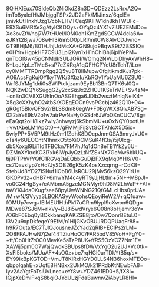 8QlHXlEux70SIdeQb2NiGkdZ8n3D+QDEzz2LsRrxA2Q=
imTo8yalcfH/JMbjggTSPx2JD2aFk/MIJinsz/6qclE=
jmivkUtHnxhUzg17cbNLHVTCeq9KIIiW1dn8khTWUFc=
E9XSu6MRXe3gAtyICKDQys+OYqQz4YX1v7iUEZEMdDo=
Xo3ovZtWnoj7W7tHUel/lOM0oh1KmZgdSCCW4dcla6A=
eJKYt2Bjwa708wHI3Rnn5D0pLRl/mitCW8AlvCDJwno=
GT9BHjM6/B01HJhjUdMcXA+GN9ujd9BqwS9t7Z8SSIQ=
e0HYr+HgpkHF7C9U3Lpl2Kyn1xH1nChIBhj6jpIYePM=
qnTbGlGw45pCNMdkSULJORkWOmq2NV/LblDhyAxWhH8=
K+LqJKpLzTMc6+sP7eZXRqA1qQFHCPYcU8rTehT/iLo=
cy0MMTTRDmpRgq2Q5yu8T8lIMupwOfgltlkmdKJs7pk=
AO9AcsFgKujOYlkyTWK/3Xbzk/KbRGy1YoUaMU6Z3U0=
WrfSJYMg1ddi0s8WiPtdkjzam9EyBb13BnQ7TK6sI0Q=
NQK2wDQY6SuggGZy2cxSizJx2ZHCJ1KSeTrME+Sv4zM=
+cnBn3CV8XGUhInOoASGEhga6JDlb2wsztMnlqNelK4=
X5g3cXXhyhO24tbSrXOEqEOCn9voPGcbjz462Q10+04=
gRGgf5BkvQFSv2rBLS8dm86egW+F0BgWtX8QlvAB7Sg=
0X2aYeE9kV2o1w7atrPwNaHy0GSdr6JWoOXnCUCV/8g=
eEaQqt2oH8Ikz7wIy3nhwyzj6kSbmMU+uOxNQY0potU=
+vwtXbeLM1ApOt0++/gFMMjjFijSvtGCTKhlcX5D5ic=
5wlyPP+5V5PM9tHz0m1fZdhK8DOcpJnmQSA9mryJxU0=
cTs4y6UEOCntN1hnrxO5toXiOCMSuK4fl3s/i5jOlcg=
db5XoxgI9LiTIdTFBCkn7FM7hJfq1dOn8eTB1YkZy6U=
DZMnXYkrcKC3l7xk6iWpJyQzLtNfZSkNX7GcMw6bkUQ=
tij9PTPhVfYQfC1RGVqDaEQbbGuDjBFX9qMq0YH6/V0=
cs7QavxIyp7xHc7JySOB26gK5zK4osXzcqrng+rCdK8=
StebUd8YD27ISNuf1iObB6UsRCU29jMv56ksO29YlrU=
GKOPvdz+dHB7+6mwYM4c4yRT9yJjHLtIm+5N++M8pJI=
vo0C24HgSy+/cAMbmA5gzeMGNMyr9hD8M2LhVaP++AI=
taVYKiJda0Xugfsee68pyUwWNNG21QfGMLcHbs0ptUA=
/M+wN/SVyya3LBQKASyyWoohsQEoyiReW2//+qQ1uaw=
fOMUp7cwg+IElMEU1HthPk17uCRm9lypl9oXwon6QDg=
MDwe87SJ6M+rlkVy+BJ8i5wdVrye6Q08n8bHjemr3oY=
/O6bF6Ebq0yBOkkbanqKAKZSB8jto/Ow7QonrBEtuL0=
I3V2u9xpDkfeqeY9EfM/n1HIjGKvOBUJRDQPUaqFr88=
h9R7Outa/EC7TJlQJousneJZcYJd2qRIB+ECIPs2rLM=
2O8FPAJHwN7j2ef44TZiuHoOC/FAR5bdV85VoH+FgY0=
+ft/Cb0Ht7rOC0MevKe5aTzP8UK+ffRS5OzYCZ7Nm1E=
XAWij5pm0O7WajQwokSBUps8fDWVxYgO2u2UJ+Vc0tk=
XsFI5boks/MUuAF+4sO0z+be7rqHGl0urTDkYtB5q/s=
EY99ixBpKGTOD+VmJT8KIRxHGYD0LLS4N36hoxMTEOo=
qbppIqahE+xUgtE8HN8xx2UkMO/k21PRdbKtNEwbFA8=
lyv2AaYgtFoTsiUvLnec+eYf8w+YDZ461ED0+5/fX8I=
lGjpXeDmiFkqS8bqiOJYdULzjFdaBuwmvZiAbyLR8HI=
